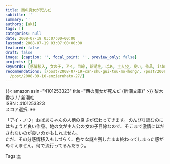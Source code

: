 ```yaml
---
title: 西の魔女が死んだ
subtitle: ''
summary: ''
authors: [aki]
tags: []
categories: null
date: 2008-07-19 03:07:00+00:00
lastmod: 2008-07-19 03:07:00+00:00
featured: false
draft: false
image: {caption: '', focal_point: '', preview_only: false}
projects: []
keywords: [感情移入, 女の子, アイ, 目線, 新潮社, ばあ, 主人公, 良い, 作品, isbn]
recommendations: [/post/2008-07-19-can-shu-gui-tou-mo-hong/, /post/2008-07-20-gabaibaatiyan-zuo-he-karaguang-dao-he-mezasejia-zi-yuan/,
  /post/2008-09-10-enzieruhato-27/]
---
```

{{< amazon asin="4101253323" title="西の魔女が死んだ (新潮文庫)" >}}
梨木 香歩 / / 新潮社  
ISBN : 4101253323  
スコア選択: ※※  
  
「アイ・ノウ」おばあちゃんの人柄の良さが伝わってきます。のんびり読むのにはちょうど良い作品。地の文が主人公の女の子目線なので、そこまで激情にほだされないのが良いのかもしれません。  
ただ、その分感情移入もしづらく、色々な謎を残したまま終わってしまった感がぬぐえません。何で流行ってるんだろう。

Tags:[本](http://mrk0369.exblog.jp/tags/%E6%9C%AC/) 

